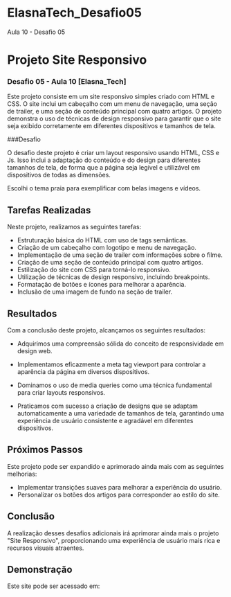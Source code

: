 # ElasnaTech_Desafio05
Aula 10 - Desafio 05


# Projeto Site Responsivo

### Desafio  05 - Aula 10 [Elasna_Tech]


Este projeto consiste em um site responsivo simples criado com HTML e CSS. O site inclui um cabeçalho com um menu de navegação, uma seção de trailer, e uma seção de conteúdo principal com quatro artigos. O projeto demonstra o uso de técnicas de design responsivo para garantir que o site seja exibido corretamente em diferentes dispositivos e tamanhos de tela.



###Desafio

O desafio deste projeto é criar um layout responsivo usando HTML, CSS e Js. Isso inclui a adaptação do conteúdo e do design para diferentes tamanhos de tela, de forma que a página seja legível e utilizável em dispositivos de todas as dimensões.

Escolhi o tema praia para exemplificar com belas imagens e vídeos.




## Tarefas Realizadas

Neste projeto, realizamos as seguintes tarefas:

- Estruturação básica do HTML com uso de tags semânticas.
- Criação de um cabeçalho com logotipo e menu de navegação.
- Implementação de uma seção de trailer com informações sobre o filme.
- Criação de uma seção de conteúdo principal com quatro artigos.
- Estilização do site com CSS para torná-lo responsivo.
- Utilização de técnicas de design responsivo, incluindo breakpoints.
- Formatação de botões e ícones para melhorar a aparência.
- Inclusão de uma imagem de fundo na seção de trailer.


## Resultados
Com a conclusão deste projeto, alcançamos os seguintes resultados:

- Adquirimos uma compreensão sólida do conceito de responsividade em design web.

- Implementamos eficazmente a meta tag viewport para controlar a aparência da página em diversos dispositivos.

- Dominamos o uso de media queries como uma técnica fundamental para criar layouts responsivos.

- Praticamos com sucesso a criação de designs que se adaptam automaticamente a uma variedade de tamanhos de tela, garantindo uma experiência de usuário consistente e agradável em diferentes dispositivos.


## Próximos Passos
Este projeto pode ser expandido e aprimorado ainda mais com as seguintes melhorias:

- Implementar transições suaves para melhorar a experiência do usuário.
- Personalizar os botões dos artigos para corresponder ao estilo do site.

## Conclusão
A realização desses desafios adicionais irá aprimorar ainda mais o projeto "Site Responsivo", proporcionando uma experiência de usuário mais rica e recursos visuais atraentes.

## Demonstração

Este site pode ser acessado em: 
